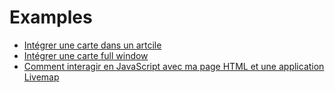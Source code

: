 # Examples

- [Intégrer une carte dans un artcile](./script/article.html)
- [Intégrer une carte full window](./script/absolute.html)
- [Comment interagir en JavaScript avec ma page HTML et une application Livemap](./external_interface)
